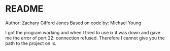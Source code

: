 # README #

Author:  Zachary Gifford Jones
Based on code by:  Michael Young

I got the program working and when I tried to use ix it was down and gave me the error of port 22: connection refused. Therefore I cannot give you the path to the project on ix.